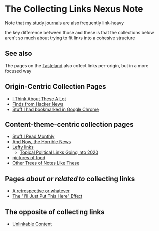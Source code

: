 # The Collecting Links Nexus Note

Note that [my study journals](9403033b-a238-47d1-865b-4e1baa0f2577.md) are also frequently link-heavy

the key difference between those and these is that the collections below aren't so much about trying to fit links into a cohesive structure

## See also

The pages on the [Tasteland](6661cd90-c9a6-4f7a-97cc-3eb47f9dee2e.md) also collect links per-origin, but in a more focused way

## Origin-Centric Collection Pages

- [I Think About These A Lot](1337e279-9790-4c24-aeeb-56337c994726.md)
- [Finds from Hacker News](93c07255-53aa-4f1c-aa32-ac48149b9683.md)
- [Stuff I had bookmarked in Google Chrome](878e8967-fa5d-423d-8ac0-b369138ae10f.md)

## Content-theme-centric collection pages

- [Stuff I Read Monthly](2593b86b-8504-4c6e-af09-501c6a54ef67.md)
- [And Now, the Horrible News](82e2e526-1f2f-4857-a65f-5448fe432962.md)
- [Lefty links](6e5c8ee8-e077-44ae-8cd4-8714eac8a67c.md)
  - [Topical Political Links Going Into 2020](128536bb-e4ef-410d-a988-2b8c0a7afd28.md)
- [pictures of food](5f9b2f0f-b785-45b7-9727-7eb3b4be5be4.md)
- [Other Trees of Notes Like These](33adc43b-8996-4449-87d0-134c91c691e5.md)

## Pages *about or related to* collecting links

- [A retrospective or whatever][retrospective]
- [The "I'll Just Put This Here" Effect][IJPTH]

[retrospective]: 6bc7437f-c734-496e-93f7-e8fdb37893f2.md
[IJPTH]: d45118b8-5c12-4766-97e0-f7163066601f.md

## The opposite of collecting links

- [Unlinkable Content](9c9d521c-9254-443f-8627-00bab349928f.md)
